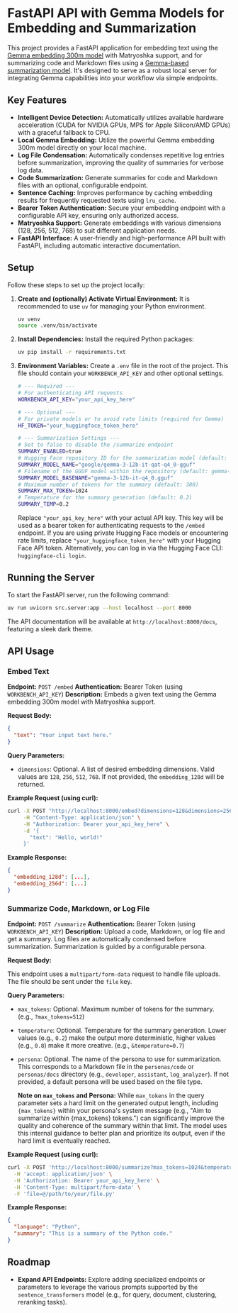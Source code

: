 # FastAPI API with Gemma Models for Embedding and Summarization

This project provides a FastAPI application for embedding text using the [Gemma embedding 300m model](https://deepmind.google/models/gemma/embeddinggemma) with Matryoshka support, and for summarizing code and Markdown files using a [Gemma-based summarization model](https://deepmind.google/models/gemma/gemma-3). It's designed to serve as a robust local server for integrating Gemma capabilities into your workflow via simple endpoints.

## Key Features

* **Intelligent Device Detection:** Automatically utilizes available hardware acceleration (CUDA for NVIDIA GPUs, MPS for Apple Silicon/AMD GPUs) with a graceful fallback to CPU.
* **Local Gemma Embedding:** Utilize the powerful Gemma embedding 300m model directly on your local machine.
* **Log File Condensation:** Automatically condenses repetitive log entries before summarization, improving the quality of summaries for verbose log data.
* **Code Summarization:** Generate summaries for code and Markdown files with an optional, configurable endpoint.
* **Sentence Caching:** Improves performance by caching embedding results for frequently requested texts using `lru_cache`.
* **Bearer Token Authentication:** Secure your embedding endpoint with a configurable API key, ensuring only authorized access.
* **Matryoshka Support:** Generate embeddings with various dimensions (128, 256, 512, 768) to suit different application needs.
* **FastAPI Interface:** A user-friendly and high-performance API built with FastAPI, including automatic interactive documentation.

## Setup

Follow these steps to set up the project locally:

1. **Create and (optionally) Activate Virtual Environment:**
    It is recommended to use `uv` for managing your Python environment.

    ```bash
    uv venv
    source .venv/bin/activate
    ```

2. **Install Dependencies:**
    Install the required Python packages:

    ```bash
    uv pip install -r requirements.txt
    ```

3. **Environment Variables:**
    Create a `.env` file in the root of the project. This file should contain your `WORKBENCH_API_KEY` and other optional settings.

    ```bash
    # --- Required --- 
    # For authenticating API requests
    WORKBENCH_API_KEY="your_api_key_here"

    # --- Optional --- 
    # For private models or to avoid rate limits (required for Gemma)
    HF_TOKEN="your_huggingface_token_here"

    # --- Summarization Settings --- 
    # Set to false to disable the /summarize endpoint
    SUMMARY_ENABLED=true
    # Hugging Face repository ID for the summarization model (default: google/gemma-3-12b-it-qat-q4_0-gguf)
    SUMMARY_MODEL_NAME="google/gemma-3-12b-it-qat-q4_0-gguf"
    # Filename of the GGUF model within the repository (default: gemma-3-12b-it-q4_0.gguf)
    SUMMARY_MODEL_BASENAME="gemma-3-12b-it-q4_0.gguf"
    # Maximum number of tokens for the summary (default: 300)
    SUMMARY_MAX_TOKEN=1024
    # Temperature for the summary generation (default: 0.2)
    SUMMARY_TEMP=0.2
    ```

    Replace `"your_api_key_here"` with your actual API key. This key will be used as a bearer token for authenticating requests to the `/embed` endpoint. If you are using private Hugging Face models or encountering rate limits, replace `"your_huggingface_token_here"` with your Hugging Face API token. Alternatively, you can log in via the Hugging Face CLI: `huggingface-cli login`.

## Running the Server

To start the FastAPI server, run the following command:

```bash
uv run uvicorn src.server:app --host localhost --port 8000
```

The API documentation will be available at `http://localhost:8000/docs`, featuring a sleek dark theme.

## API Usage

### Embed Text

**Endpoint:** `POST /embed`
**Authentication:** Bearer Token (using `WORKBENCH_API_KEY`)
**Description:** Embeds a given text using the Gemma embedding 300m model with Matryoshka support.

**Request Body:**

```json
{
  "text": "Your input text here."
}
```

**Query Parameters:**

* `dimensions`: Optional. A list of desired embedding dimensions. Valid values are `128`, `256`, `512`, `768`. If not provided, the `embedding_128d` will be returned.

**Example Request (using curl):**

```bash
curl -X POST "http://localhost:8000/embed?dimensions=128&dimensions=256" \
     -H "Content-Type: application/json" \
     -H "Authorization: Bearer your_api_key_here" \
     -d '{
       "text": "Hello, world!"
     }'
```

**Example Response:**

```json
{
  "embedding_128d": [...],
  "embedding_256d": [...] 
}
```

### Summarize Code, Markdown, or Log File

**Endpoint:** `POST /summarize`
**Authentication:** Bearer Token (using `WORKBENCH_API_KEY`)
**Description:** Upload a code, Markdown, or log file and get a summary. Log files are automatically condensed before summarization. Summarization is guided by a configurable persona.

**Request Body:**

This endpoint uses a `multipart/form-data` request to handle file uploads. The file should be sent under the `file` key.

**Query Parameters:**

*   `max_tokens`: Optional. Maximum number of tokens for the summary. (e.g., `?max_tokens=512`)
*   `temperature`: Optional. Temperature for the summary generation. Lower values (e.g., `0.2`) make the output more deterministic, higher values (e.g., `0.8`) make it more creative. (e.g., `&temperature=0.7`)
*   `persona`: Optional. The name of the persona to use for summarization. This corresponds to a Markdown file in the `personas/code` or `personas/docs` directory (e.g., `developer`, `assistant`, `log_analyzer`). If not provided, a default persona will be used based on the file type.

    **Note on `max_tokens` and Persona:** While `max_tokens` in the query parameter sets a hard limit on the generated output length, including `{max_tokens}` within your persona's system message (e.g., "Aim to summarize within {max_tokens} tokens.") can significantly improve the quality and coherence of the summary within that limit. The model uses this internal guidance to better plan and prioritize its output, even if the hard limit is eventually reached.

**Example Request (using curl):**

```bash
curl -X POST 'http://localhost:8000/summarize?max_tokens=1024&temperature=0.2&persona=developer' \
  -H 'accept: application/json' \
  -H 'Authorization: Bearer your_api_key_here' \
  -H 'Content-Type: multipart/form-data' \
  -F 'file=@/path/to/your/file.py'
```

**Example Response:**

```json
{
  "language": "Python",
  "summary": "This is a summary of the Python code."
}
```

## Roadmap

* **Expand API Endpoints:** Explore adding specialized endpoints or parameters to leverage the various prompts supported by the `sentence_transformers` model (e.g., for query, document, clustering, reranking tasks).
